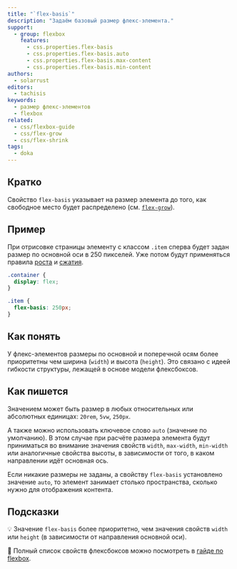 ```yaml
---
title: "`flex-basis`"
description: "Задаём базовый размер флекс-элемента."
support:
  - group: flexbox
    features:
      - css.properties.flex-basis
      - css.properties.flex-basis.auto
      - css.properties.flex-basis.max-content
      - css.properties.flex-basis.min-content
authors:
  - solarrust
editors:
  - tachisis
keywords:
  - размер флекс-элементов
  - flexbox
related:
  - css/flexbox-guide
  - css/flex-grow
  - css/flex-shrink
tags:
  - doka
---
```


## Кратко

Свойство `flex-basis` указывает на размер элемента до того, как свободное место будет распределено (см. [`flex-grow`](/css/flex-grow/)).

## Пример

При отрисовке страницы элементу с классом `.item` сперва будет задан размер по основной оси в 250 пикселей. Уже потом будут применяться правила [роста](/css/flex-grow/) и [сжатия](/css/flex-shrink/).

```css
.container {
  display: flex;
}

.item {
  flex-basis: 250px;
}
```

## Как понять

У флекс-элементов размеры по основной и поперечной осям более приоритетны чем ширина (`width`) и высота (`height`). Это связано с идеей гибкости структуры, лежащей в основе модели флексбоксов.

## Как пишется

Значением может быть размер в любых относительных или абсолютных единицах: `20rem`, `5vw`, `250px`.

А также можно использовать ключевое слово `auto` (значение по умолчанию). В этом случае при расчёте размера элемента будут приниматься во внимание значения свойств `width`, `max-width`, `min-width` или аналогичные свойства высоты, в зависимости от того, в каком направлении идёт основная ось.

Если никакие размеры не заданы, а свойству `flex-basis` установлено значение `auto`, то элемент занимает столько пространства, сколько нужно для отображения контента.

## Подсказки

💡 Значение `flex-basis` более приоритетно, чем значения свойств `width` или `height` (в зависимости от направления основной оси).

<aside>

📝 Полный список свойств флексбоксов можно посмотреть в [гайде по flexbox](/css/flexbox-guide/).

</aside>
